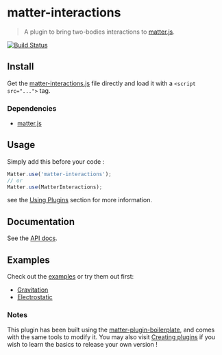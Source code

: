 # matter-interactions

> A plugin to bring two-bodies interactions to [matter.js](https://github.com/liabru/matter-js/).

[![Build Status](https://travis-ci.org/Fifourche/matter-interactions?branch=master)](https://travis-ci.org/Fifourche/matter-interactions)

## Install

Get the [matter-interactions.js](build/matter-interactions.js) file directly and load it with a ``<script src="...">`` tag.

### Dependencies

- [matter.js](https://github.com/liabru/matter-js/)

## Usage
Simply add this before your code :

```js
Matter.use('matter-interactions');
// or
Matter.use(MatterInteractions);
```

see the [Using Plugins](https://github.com/liabru/matter-js/wiki/Using-plugins) section for more information.

## Documentation

See the [API docs](API.md).

## Examples

Check out the [examples](docs/examples) or try them out first:

- [Gravitation](https://fifourche.github.io/matter-interactions/#gravitation)
- [Electrostatic](https://fifourche.github.io/matter-interactions/#electrostatic)

### Notes

This plugin has been built using the [matter-plugin-boilerplate](https://github.com/liabru/matter-plugin-boilerplate), and comes with the same tools to modify it. You may also visit [Creating plugins](https://github.com/liabru/matter-js/wiki/Creating-plugins) if you wish to learn the basics to release your own version !
